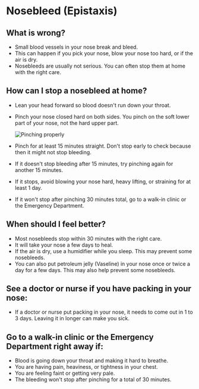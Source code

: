 # Nosebleed (Epistaxis)

## What is wrong?
- Small blood vessels in your nose break and bleed.
- This can happen if you pick your nose, blow your nose too hard, or if the air is dry.
- Nosebleeds are usually not serious. You can often stop them at home with the right care.

## How can I stop a nosebleed at home?
- Lean your head forward so blood doesn't run down your throat.
- Pinch your nose closed hard on both sides. You pinch on the soft lower part of your nose, not the hard upper part.

  ![Pinching properly](https://dl.dropbox.com/scl/fi/f8pj79245jrvkcevdrifh/nose.jpeg?rlkey=ac54mb9usvjiqtnoajoe7jios&st=kzj7e4eb&dl=1)

- Pinch for at least 15 minutes straight. Don't stop early to check because then it might not stop bleeding.
- If it doesn't stop bleeding after 15 minutes, try pinching again for another 15 minutes.
- If it stops, avoid blowing your nose hard, heavy lifting, or straining for at least 1 day.
- If it won't stop after pinching 30 minutes total, go to a walk-in clinic or the Emergency Department.

## When should I feel better?
- Most nosebleeds stop within 30 minutes with the right care.
- It will take your nose a few days to heal.
- If the air is dry, use a humidifier while you sleep. This may prevent some nosebleeds.
- You can also put petroleum jelly (Vaseline) in your nose once or twice a day for a few days. This may also help prevent some nosebleeds.

## See a doctor or nurse if you have packing in your nose:
- If a doctor or nurse put packing in your nose, it needs to come out in 1 to 3 days. Leaving it in longer can make you sick.

## Go to a walk-in clinic or the Emergency Department right away if:
- Blood is going down your throat and making it hard to breathe.
- You are having pain, heaviness, or tightness in your chest.
- You are feeling faint or getting very pale.
- The bleeding won't stop after pinching for a total of 30 minutes.
